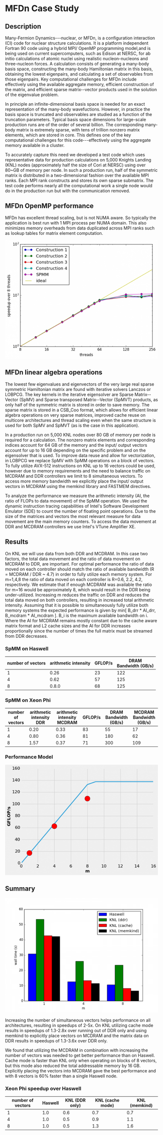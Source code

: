 # MFDn Case Study

## Description

Many-Fermion Dynamics---nuclear, or MFDn, is a configuration interaction (CI) code for nuclear structure calculations. It is a platform independent Fortran 90 code using a hybrid MPI/ OpenMP programming model,and is being used on current supercomputers, such as Edison at NERSC, for ab initio calculations of atomic nuclei using realistic nucleon-nucleons and three-nucleon forces. A calculation consists of generating a many-body basis space, constructing the many-body Hamiltonian matrix in this basis, obtaining the lowest eigenpairs, and calculating a set of observables from those eigenpairs. Key computational challenges for MFDn include effectively using the available aggregate memory, efficient construction of the matrix, and efficient sparse matrix--vector products used in the solution of the eigenvalue problem.

In principle an infinite-dimensional basis space is needed for an exact representation of the many-body wavefuctions. However, in practice the basis space is truncated and observables are studied as a function of the truncation parameters. Typical basis space dimensions for large-scale production runs are of the order of several billion. The corresponding many-body matrix is extremely sparse, with tens of trillion nonzero matrix elements, which are stored in core. This defines one of the key computational challenges for this code---effectively using the aggregate memory available in a cluster.

To accurately capture this need we developed a test code which uses representative data for production calculations on 5,000 Knights Landing (KNL) nodes (approximately half the size of Cori at NERSC) using over 80~GB of memory per node. In such a production run, half of the symmetric matrix is distributed in a two-dimensional fashion over the available MPI ranks. Each MPI rank constructs and stores its own sparse submatrix. The test code performs nearly all the computational work a single node would do in the production run but with the communication removed.

## MFDn OpenMP performance

MFDn has excellent thread scaling, but is not NUMA aware. So typically the application is best run with 1 MPI process per NUMA domain. This also minimizes memory overheads from data duplicated across MPI ranks such as lookup tables for matrix element computation.

![mfdn thread scaling](openmp-scaling.png)

## MFDn linear algebra operations

The lowest few eigenvalues and eigenvectors of the very large real sparse symmetric Hamiltonian matrix are found with iterative solvers Lanczos or LOBPCG. The key kernels in the iterative eigensolver are Sparse Matrix--Vector (SpMV) and Sparse transposed Matrix--Vector (SpMVT) products, as only half of the symmetric matrix is stored in order to save memory. The sparse matrix is stored in a CSB_Coo format, which allows for efficient linear algebra operations on very sparse matrices, improved cache reuse on multicore architectures and thread scaling even when the same structure is used for both SpMV and SpMVT (as is the case in this application).

In a production run on 5,000 KNL nodes over 80 GB of memory per node is required for a calculation. The nonzero matrix elements and corresponding indices account for 64 GB of the memory and the input/ output vectors account for up to 16 GB depending on the specific problem and on the eigensolver that is used. To improve data reuse and allow for vectorization, in LOBPCG we replace SpMV with SpMM operations on a block of vectors. To fully utilize AVX-512 instructions on KNL up to 16 vectors could be used, however due to memory requirements and the need to balance traffic on MCDRAM and DDR controllers we limit to 8 simultaneous vectors. To access more memory bandwidth we explicitly place the input/ output vectors in MCDRAM using the memkind library and FASTMEM directives. 

To analyze the performance we measure the arithmetic intensity (AI, the ratio of FLOPs to data movement) of the SpMM operation.  We used the dynamic instruction tracing capabilities of Intel's Software Development Emulator (SDE) to count the number of floating point operations. Due to the size of the matrices and vectors the most relevant measure for data movement are the main memory counters. To access the data movement at DDR and MCDRAM controllers we use Intel's VTune Amplifier XE.

## Results

On KNL we will use data from both DDR and MCDRAM. In this case two factors, the total data movement and the ratio of data movement on MCDRAM to DDR, are important. For optimal performance the ratio of data moved on each controller should match the ratio of available bandwidth (R = MCDRAM / DDR ~ 4.7) in order to fully utilize each memory system. For m=1,4,8 the ratio of data moved on each controller is R=0.6, 2.2, 4.2, respectively. We estimate that if enough MCDRAM was available the ratio for m=16 would be approximately 8, which would result in the DDR being under-utilized. Increasing m reduces the traffic on DDR and reduces the total data moved on both controllers, resulting in increased total arithmetic intensity. Assuming that it is possible to simultaneously fully utilize both memory systems the expected performance is given by min[ B_drr * AI_drr, B_mcdram * AI_mcdram ]. B_i is the maximum available bandwidth on i. Where the AI for MCDRAM remains mostly constant due to the cache aware matrix format and L2 cache sizes and the AI for DDR increases proportionally since the number of times the full matrix must be streamed from DDR decreases.

### SpMM on Haswell

| number of vectors | arithmetic intensity | GFLOP/s | DRAM <br>Bandwidth (GB/s) |
|-------------------|----------------------|---------|---------------------------|
| 1                 | 0.26                 | 23      | 122                       |
| 4                 | 0.62                 | 57      | 125                       |
| 8                 | 0.8.0                | 68      | 125                       |

### SpMM on Xeon Phi
| number of vectors | arithmetic intensity <br>DDR | arithmetic intensity <br>MCDRAM | GFLOP/s | DRAM <br>Bandwidth (GB/s) | MCDRAM <br>Bandwidth (GB/s) |
|-------------------|------------------------------|---------------------------------|---------|---------------------------|-----------------------------|
| 1                 | 0.20                         | 0.33                            | 83      | 55                        | 17                          |
| 4                 | 0.80                         | 0.36                            | 81      | 180                       | 62                          |
| 8                 | 1.57                         | 0.37                            | 71      | 300                       | 109                         |

### Performance Model

![SpMM performance model for KNL](model.png)

## Summary

![Summary bar chart](summary.png)

Increasing the number of simultaneous vectors helps performance on all architectures, resulting in speedups of 2-5x. On KNL utilizing cache mode results in speedups of 1.3-2.8x over running out of DDR only and using memkind to explicitly place vectors on MCDRAM and the matrix data on DDR results in speedups of 1.3-3.6x over DDR only.

We found that utilizing the MCDRAM in combination with increasing the number of vectors was needed to get better performance than on Haswell. Cache mode is faster than KNL only when operating on blocks of 8 vectors, but this mode also reduced the total addressable memory by 16 GB. Explicitly placing the vectors into MCDRAM gave the best performance and with 8 vectors is 60% faster than a single Haswell node.

### Xeon Phi speedup over Haswell

| number of vectors | Haswell | KNL (DDR only) | KNL (cache mode) | KNL (memkind) |
|-------------------|---------|----------------|------------------|---------------|
| 1                 | 1.0     | 0.6            | 0.7              | 0.7           |
| 4                 | 1.0     | 0.5            | 0.9              | 1.1           |
| 8                 | 1.0     | 0.5            | 1.3              | 1.6           |
